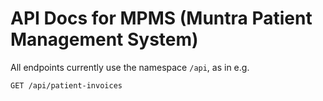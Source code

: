 # API Docs for MPMS (Muntra Patient Management System)

All endpoints currently use the namespace `/api`, as in e.g.
```
GET /api/patient-invoices
```
